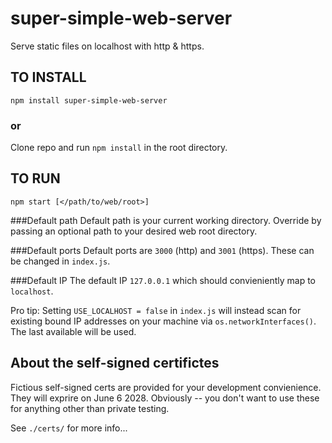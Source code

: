# super-simple-web-server
Serve static files on localhost with http & https.


## TO INSTALL

`npm install super-simple-web-server`

### or

Clone repo and run `npm install` in the root directory.


## TO RUN

`npm start [</path/to/web/root>]`

###Default path 
Default path is your current working directory.  Override by passing an optional path to your desired web root directory.

###Default ports
Default ports are `3000` (http) and `3001` (https).  These can be changed in `index.js`.

###Default IP
The default IP `127.0.0.1` which should convieniently map to `localhost`.

Pro tip: Setting `USE_LOCALHOST = false` in `index.js` will instead scan for existing bound IP addresses on your machine via `os.networkInterfaces()`.  The last available will be used.


## About the self-signed certifictes

Fictious self-signed certs are provided for your development convienience. They will exprire on June 6 2028. Obviously -- you don't want to use these for anything other than private testing.

See `./certs/` for more info...

